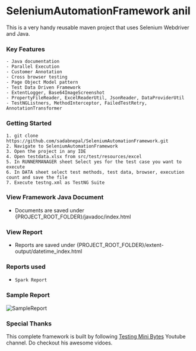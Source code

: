 # SeleniumAutomationFramework anil
This is a very handy reusable maven project that uses Selenium Webdriver and Java.

### Key Features
	- Java documentation
	- Parallel Execution
	- Customer Annotation
	- Cross browser testing
	- Page Object Model pattern
	- Test Data Driven Framework
	- ExtentLogger, Base64ImageScreenshot
	- PropertyFileReader, ExcelReaderUtil, JsonReader, DataProviderUtil
	- TestNGListners, MethodInterceptor, FailedTestRetry, AnnotationTransformer

### Getting Started
```
1. git clone https://github.com/sadabnepal/SeleniumAutomationFramework.git
2. Navigate to SeleniumAutomationFramework
3. Open the project in any IDE 
4. Open testdata.xlsx from src/test/resources/excel
5. In RUNNERMANAGER sheet Select yes for the test case you want to execute
6. In DATA sheet select test methods, test data, browser, execution count and save the file
7. Execute testng.xml as TestNG Suite
```

### View Framework Java Document
- Documents are saved under {PROJECT_ROOT_FOLDER}/javadoc/index.html

### View Report
- Reports are saved under {PROJECT_ROOT_FOLDER}/extent-output/datetime_index.html

### Reports used
- `Spark Report`
	
### Sample Report
![SampleReport](https://user-images.githubusercontent.com/65847528/105609364-d437b980-5dce-11eb-94be-ab5192791150.PNG)

### Special Thanks
This complete framework is built by following [Testing Mini Bytes](https://www.youtube.com/playlist?list=PL9ok7C7Yn9A_JZFMrhrgEwfqQGiuyvSkB) Youtube channel. Do checkout his awesome vidoes.

